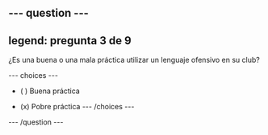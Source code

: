 --- question ---
---
legend: pregunta 3 de 9
---

¿Es una buena o una mala práctica utilizar un lenguaje ofensivo en su club?

--- choices ---
- ( ) Buena práctica

- (x) Pobre práctica
--- /choices ---

--- /question ---
